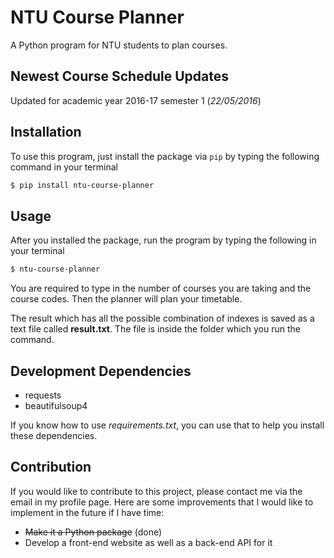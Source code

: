 # NTU Course Planner

A Python program for NTU students to plan courses.

## Newest Course Schedule Updates

Updated for academic year 2016-17 semester 1 (*22/05/2016*)

## Installation

To use this program, just install the package via `pip` by typing the following command in your terminal
```bash
$ pip install ntu-course-planner
```

## Usage

After you installed the package, run the program by typing the following in your terminal
```bash
$ ntu-course-planner
```

You are required to type in the number of courses you are taking and the course codes. Then the planner will plan your timetable.

The result which has all the possible combination of indexes is saved as a text file called **result.txt**. The file is inside the folder which you run the command.

## Development Dependencies

* requests
* beautifulsoup4

If you know how to use *requirements.txt*, you can use that to help you install these dependencies.

## Contribution
If you would like to contribute to this project, please contact me via the email in my profile page. Here are some improvements that I would like to implement in the future if I have time:
- ~~Make it a Python package~~ (done)
- Develop a front-end website as well as a back-end API for it
